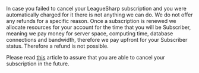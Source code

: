 In case you failed to cancel your LeagueSharp subscription and you were automatically charged for it there is not anything we can do. We do not offer any refunds for a specific reason. Once a subscription is renewed we allocate resources for your account for the time that you will be Subscriber, meaning we pay money for server space, computing time, database connections and bandwidth, therefore we pay upfront for your Subscriber status. Therefore a refund is not possible.

Please read [this](https://www.joduska.me/forum/index.php?app=infotickets&page=article&id=25#/article) article to assure that you are able to cancel your subscription in the future.
